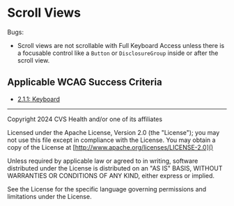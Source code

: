 # Scroll Views

Bugs:

- Scroll views are not scrollable with Full Keyboard Access unless there is a focusable control like a `Button` or `DisclosureGroup` inside or after the scroll view.

## Applicable WCAG Success Criteria
- [2.1.1: Keyboard](https://www.w3.org/WAI/WCAG22/Understanding/keyboard)

----

Copyright 2024 CVS Health and/or one of its affiliates

Licensed under the Apache License, Version 2.0 (the "License");
you may not use this file except in compliance with the License.
You may obtain a copy of the License at
[http://www.apache.org/licenses/LICENSE-2.0]()

Unless required by applicable law or agreed to in writing, software
distributed under the License is distributed on an "AS IS" BASIS,
WITHOUT WARRANTIES OR CONDITIONS OF ANY KIND, either express or implied.

See the License for the specific language governing permissions and
limitations under the License.
